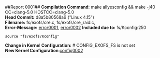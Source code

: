 ##Report 0001##
**Compilation Command:** make allyesconfig && make -j40 CC=clang-5.0 HOSTCC=clang-5.0  
**Head Commit:** d8a5b80568a9 ("Linux 4.15")  
**Filename:** fs/exofs/ore.c, fs/exofs/ore_raid.c,   
**Error-Message:** [error0001](error-files/error0001.md), [error0002](error-files/error0002.md)
**Included due to:**  fs/Kconfig:250  
```
source "fs/exofs/Kconfig"
```  
**Change in Kernel Configuration:**   # CONFIG_EXOFS_FS is not set  
**New Kernel Configuration:**[config0002](config-files/config0002)
